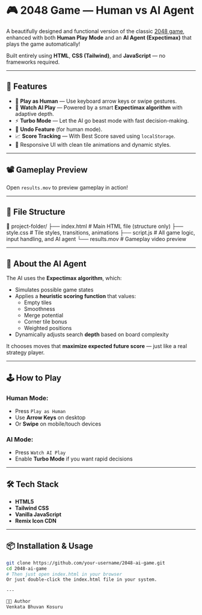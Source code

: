 # 🎮 2048 Game — Human vs AI Agent

A beautifully designed and functional version of the classic [2048 game](https://play2048.co/), enhanced with both **Human Play Mode** and an **AI Agent (Expectimax)** that plays the game automatically!

Built entirely using **HTML**, **CSS (Tailwind)**, and **JavaScript** — no frameworks required.

---

## 🚀 Features

- 🎯 **Play as Human** — Use keyboard arrow keys or swipe gestures.
- 🤖 **Watch AI Play** — Powered by a smart **Expectimax algorithm** with adaptive depth.
- ⚡ **Turbo Mode** — Let the AI go beast mode with fast decision-making.
- 🔁 **Undo Feature** (for human mode).
- 📈 **Score Tracking** — With Best Score saved using `localStorage`.
- 🎨 Responsive UI with clean tile animations and dynamic styles.

---

## 📽️ Gameplay Preview

Open `results.mov` to preview gameplay in action!

---

## 📁 File Structure


📂 project-folder/
├── index.html # Main HTML file (structure only)
├── style.css # Tile styles, transitions, animations
├── script.js # All game logic, input handling, and AI agent
└── results.mov # Gameplay video preview

---

## 🧠 About the AI Agent

The AI uses the **Expectimax algorithm**, which:
- Simulates possible game states
- Applies a **heuristic scoring function** that values:
  - Empty tiles
  - Smoothness
  - Merge potential
  - Corner tile bonus
  - Weighted positions
- Dynamically adjusts search **depth** based on board complexity

It chooses moves that **maximize expected future score** — just like a real strategy player.

---

## 🕹️ How to Play

### Human Mode:
- Press `Play as Human`
- Use **Arrow Keys** on desktop
- Or **Swipe** on mobile/touch devices

### AI Mode:
- Press `Watch AI Play`
- Enable **Turbo Mode** if you want rapid decisions

---

## 🛠️ Tech Stack

- **HTML5**
- **Tailwind CSS**
- **Vanilla JavaScript**
- **Remix Icon CDN**

---

## 📦 Installation & Usage


```bash
git clone https://github.com/your-username/2048-ai-game.git
cd 2048-ai-game
# Then just open index.html in your browser
Or just double-click the index.html file in your system.

---

👨‍💻 Author
Venkata Bhuvan Kosuru



